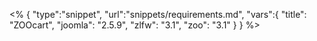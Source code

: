 <% { 
	"type":"snippet", "url":"snippets/requirements.md", "vars":{ 
		"title": "ZOOcart", 
		"joomla": "2.5.9", 
		"zlfw": "3.1", 
		"zoo": "3.1" 
	} 
} %>